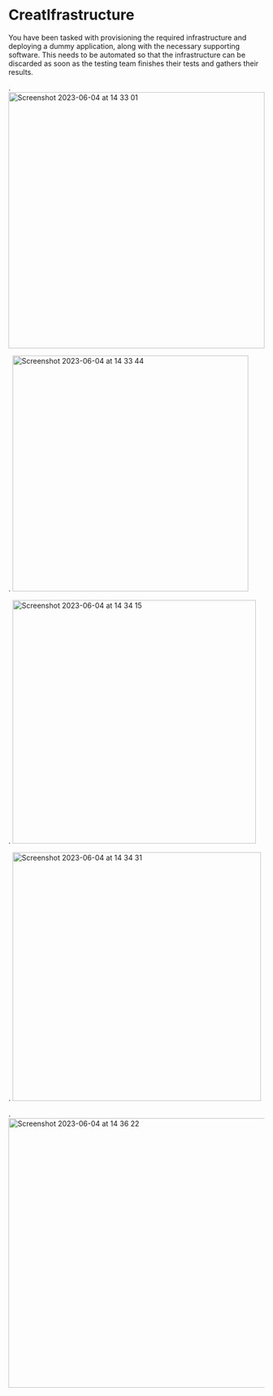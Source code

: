 # CreatIfrastructure
You have been tasked with provisioning the required infrastructure and deploying a dummy application, along with the necessary supporting software.  This needs to be automated so that the infrastructure can be discarded as soon as the testing team finishes their tests and gathers their results.

.
<img width="504" alt="Screenshot 2023-06-04 at 14 33 01" src="https://github.com/nourdevopss/CreatIfrastructure/assets/120333964/0dcf027b-11d5-46db-824e-15566d81134d">

.
<img width="464" alt="Screenshot 2023-06-04 at 14 33 44" src="https://github.com/nourdevopss/CreatIfrastructure/assets/120333964/e11bc3db-a178-4f2b-a16f-15d2e7626259">

.
<img width="479" alt="Screenshot 2023-06-04 at 14 34 15" src="https://github.com/nourdevopss/CreatIfrastructure/assets/120333964/acb70681-c85e-4911-9584-5e4343cbb3cb">

.
<img width="489" alt="Screenshot 2023-06-04 at 14 34 31" src="https://github.com/nourdevopss/CreatIfrastructure/assets/120333964/e4beca91-3ba6-407c-a04c-31686e0de8a2">

.
<img width="530" alt="Screenshot 2023-06-04 at 14 36 22" src="https://github.com/nourdevopss/CreatIfrastructure/assets/120333964/72bee107-a822-42c4-b666-c3c4210db511">

